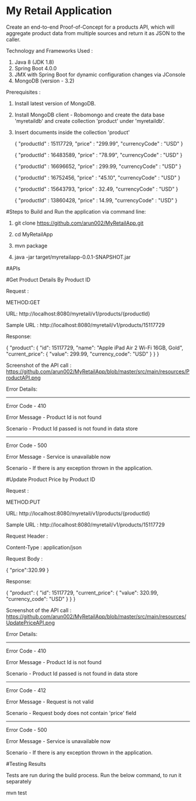 # My Retail Application

Create an end-to-end Proof-of-Concept for a products API, which will aggregate product data from multiple sources and return it as JSON to the caller. 

Technology and Frameworks Used : 

1. Java 8 (JDK 1.8)
2. Spring Boot 4.0.0 
3. JMX with Spring Boot for dynamic configuration changes via JConsole
4. MongoDB (version - 3.2)

Prerequisites :

1. Install latest version of MongoDB.
2. Install MongoDB client - Robomongo and create the data base 'myretaildb' and create collection 'product' under 'myretaildb'.
3. Insert documents inside the  collection 'product'
	
	{
    "productId" : 15117729,
    "price" : "299.99",
    "currencyCode" : "USD"
	}
	
	{
    "productId" : 16483589,
    "price" : "78.99",
    "currencyCode" : "USD"
	}
	
	{
    "productId" : 16696652,
    "price" : 299.99,
    "currencyCode" : "USD"
	}
	
	{
    "productId" : 16752456,
    "price" : "45.10",
    "currencyCode" : "USD"
	}
	
	{
    "productId" : 15643793,
    "price" : 32.49,
    "currencyCode" : "USD"
	}
	
	{
    "productId" : 13860428,
    "price" : 14.99,
    "currencyCode" : "USD"
	}

#Steps to Build and Run the application via command line:

1. git clone https://github.com/arun002/MyRetailApp.git

2. cd MyRetailApp

3. mvn package

4. java -jar target/myretailapp-0.0.1-SNAPSHOT.jar


#APIs

#Get Product Details By Product ID

Request :

METHOD:GET

URL: http://localhost:8080/myretail/v1/products/{productId} 

Sample URL : http://localhost:8080/myretail/v1/products/15117729 

Response:

{
  "product": {
    "id": 15117729,
    "name": "Apple iPad Air 2 Wi-Fi 16GB, Gold",
    "current_price": {
      "value": 299.99,
      "currency_code": "USD"
    }
  }
}

Screenshot of the API call : https://github.com/arun002/MyRetailApp/blob/master/src/main/resources/ProductAPI.png 

Error Details:

---------------------
Error Code - 410

Error Message - Product Id is not found

Scenario - Product Id  passed  is not found in data store

----------------

Error Code - 500

Error Message - Service is unavailable now

Scenario - If there is any exception thrown in the application.

#Update Product Price by Product ID

Request :

METHOD:PUT

URL: http://localhost:8080/myretail/v1/products/{productId} 

Sample URL : http://localhost:8080/myretail/v1/products/15117729 

Request Header :

Content-Type : application/json

Request Body :

{
    "price":320.99
}

Response:

{
  "product": {
    "id": 15117729,
    "current_price": {
      "value": 320.99,
      "currency_code": "USD"
    }
  }
}

Screenshot of the API call : https://github.com/arun002/MyRetailApp/blob/master/src/main/resources/UpdatePriceAPI.png 


Error Details:

---------------------
Error Code - 410

Error Message - Product Id is not found

Scenario - Product Id  passed  is not found in data store

-----------------

Error Code - 412

Error Message - Request is not valid

Scenario - Request body does not contain 'price'  field

----------------

Error Code - 500

Error Message - Service is unavailable now

Scenario - If there is any exception thrown in the application. 


#Testing Results

Tests are run during the build process. Run the below command, to run it separately

mvn test